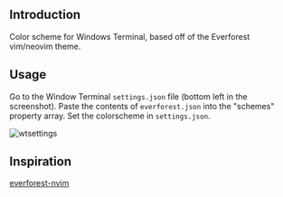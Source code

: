 ## Introduction
Color scheme for Windows Terminal, based off of the Everforest vim/neovim theme.

## Usage
Go to the Window Terminal `settings.json` file (bottom left in the screenshot).
Paste the contents of `everforest.json` into the "schemes" property array.
Set the colorscheme in `settings.json`.

![wtsettings](https://github.com/user-attachments/assets/dfd63dfb-85c5-4240-870f-2b73a5ecd8a4)

## Inspiration
[everforest-nvim](https://github.com/neanias/everforest-nvim?tab=readme-ov-file#everforestnvim)
